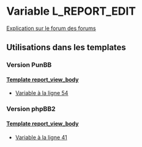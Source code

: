 # Variable L_REPORT_EDIT
[Explication sur le forum des forums](http://forum.forumactif.com/t294113-listing-des-variables#L_REPORT_EDIT)
## Utilisations dans les templates
### Version PunBB
#### [Template report_view_body](punbb/report_view_body.md)
* [Variable à la ligne 54](../punbb/report_view_body.tpl#L54)
### Version phpBB2
#### [Template report_view_body](subsilver/report_view_body.md)
* [Variable à la ligne 41](../subsilver/report_view_body.tpl#L41)